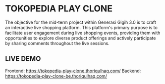 # TOKOPEDIA PLAY CLONE

  

The objective for the mid-term project within Generasi Gigih 3.0 is to craft an interactive live shopping platform. This platform's primary purpose is to facilitate user engagement during live shopping events, providing them with opportunities to explore diverse product offerings and actively participate by sharing comments throughout the live sessions.

## LIVE DEMO

Frontend: https://tokopedia-play-clone.thoriqulhaq.com/
Backend: https://tokopedia-play-clone-be.thoriqulhaq.com/

